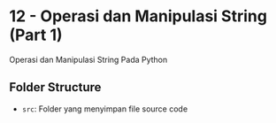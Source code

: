 # 12 - Operasi dan Manipulasi String (Part 1)

Operasi dan Manipulasi String Pada Python

## Folder Structure

- `src`: Folder yang menyimpan file source code